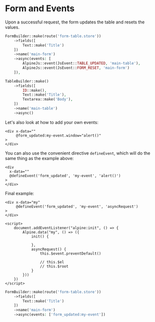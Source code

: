 # Form and Events

Upon a successful request, the form updates the table and resets the values.

```php
FormBuilder::make(route('form-table.store'))
    ->fields([
        Text::make('Title')
    ])
    ->name('main-form')
    ->async(events: [
        AlpineJs::event(JsEvent::TABLE_UPDATED, 'main-table'),
        AlpineJs::event(JsEvent::FORM_RESET, 'main-form')
    ]),

TableBuilder::make()
    ->fields([
        ID::make(),
        Text::make('Title'),
        Textarea::make('Body'),
    ])
    ->name('main-table')
    ->async()
```

Let's also look at how to add your own events:

```bladehtml
<div x-data=""
     @form_updated:my-event.window="alert()"
>
</div>
```

You can also use the convenient directive `defineEvent`, which will do the same thing as the example above:

```bladehtml
<div 
  x-data=""
  @defineEvent('form_updated', 'my-event', 'alert()')
>
</div>
```

Final example:

```bladehtml
<div x-data="my"
     @defineEvent('form_updated', 'my-event', 'asyncRequest')
>
</div>

<script>
    document.addEventListener("alpine:init", () => {
        Alpine.data("my", () => ({
            init() {

            },
            asyncRequest() {
                this.$event.preventDefault()

                // this.$el
                // this.$root
            }
        }))
    })
</script>
```

```php
FormBuilder::make(route('form-table.store'))
    ->fields([
        Text::make('Title')
    ])
    ->name('main-form')
    ->async(events: ['form_updated:my-event'])
```
